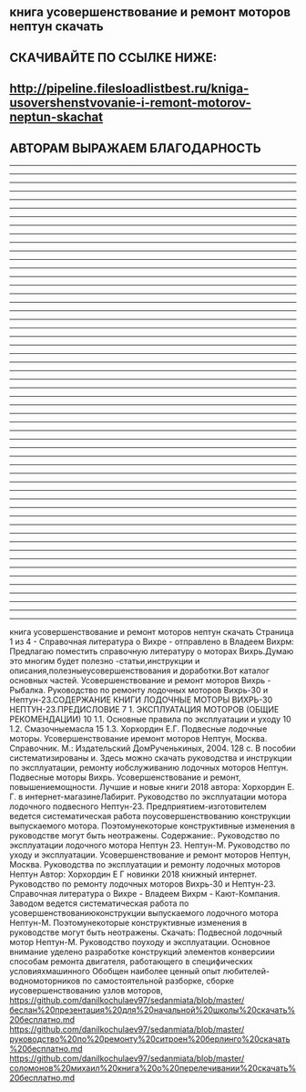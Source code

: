 книга усовершенствование и ремонт моторов нептун скачать
--------------------------------------------------
СКАЧИВАЙТЕ ПО ССЫЛКЕ НИЖЕ:
--------------------------------------------------
http://pipeline.filesloadlistbest.ru/kniga-usovershenstvovanie-i-remont-motorov-neptun-skachat
--------------------------------------------------
АВТОРАМ ВЫРАЖАЕМ БЛАГОДАРНОСТЬ
--------------------------------------------------
--------------------------------------------------
--------------------------------------------------
--------------------------------------------------
--------------------------------------------------
--------------------------------------------------
--------------------------------------------------
--------------------------------------------------
--------------------------------------------------
--------------------------------------------------
--------------------------------------------------
--------------------------------------------------
--------------------------------------------------
--------------------------------------------------
--------------------------------------------------
--------------------------------------------------
--------------------------------------------------
--------------------------------------------------
--------------------------------------------------
--------------------------------------------------
--------------------------------------------------
--------------------------------------------------
--------------------------------------------------
--------------------------------------------------
--------------------------------------------------
--------------------------------------------------
--------------------------------------------------
--------------------------------------------------
--------------------------------------------------
--------------------------------------------------
--------------------------------------------------
--------------------------------------------------
--------------------------------------------------
--------------------------------------------------
--------------------------------------------------
--------------------------------------------------
--------------------------------------------------
--------------------------------------------------
--------------------------------------------------
--------------------------------------------------
--------------------------------------------------
--------------------------------------------------
--------------------------------------------------
--------------------------------------------------
--------------------------------------------------
--------------------------------------------------
--------------------------------------------------
--------------------------------------------------
--------------------------------------------------
--------------------------------------------------
--------------------------------------------------
--------------------------------------------------
--------------------------------------------------
--------------------------------------------------
--------------------------------------------------
книга усовершенствование и ремонт моторов нептун скачать Страница 1 из 4 - Справочная литература о Вихре - отправлено в Владеем Вихрм: Предлагаю поместить справочную литературу о моторах Вихрь.Думаю это многим будет полезно -статьи,инструкции и описания,полезныеусовершенствования и доработки.Вот каталог основных частей. Усовершенствование и ремонт моторов Вихрь - Рыбалка. Руководство по ремонту лодочных моторов Вихрь-30 и Нептун-23.СОДЕРЖАНИЕ КНИГИ ЛОДОЧНЫЕ МОТОРЫ ВИХРЬ-30  НЕПТУН-23.ПРЕДИСЛОВИЕ 7 1. ЭКСПЛУАТАЦИЯ МОТОРОВ (ОБЩИЕ РЕКОМЕНДАЦИИ) 10 1.1. Основные правила по эксплуатации и уходу 10 1.2. Смазочныемасла 15 1.3. Хорхордин Е.Г. Подвесные лодочные моторы. Усовершенствование иремонт моторов Нептун, Москва. Справочник.  М.: Издательский ДомРученькиных, 2004.  128 с. В пособии систематизированы и. Здесь можно скачать руководства и инструкции по эксплуатации, ремонту иобслуживанию лодочных моторов Нептун. Подвесные моторы Вихрь. Усовершенствование и ремонт, повышениемощности. Лучшие и новые книги 2018 автора: Хорхордин Е. Г. в интернет-магазинеЛабирит. Руководство по эксплуатации мотора лодочного подвесного Нептун-23. Предприятием-изготовителем ведется систематическая работа поусовершенствованию конструкции выпускаемого мотора. Поэтомунекоторые конструктивные изменения в руководстве могут быть неотражены. Содержание:. Руководство по эксплуатации лодочного мотора Нептун 23. Нептун-М. Руководство по уходу и эксплуатации. Усовершенствование и ремонт моторов Нептун, Москва. Руководства по эксплуатации и ремонту лодочных моторов Нептун
Автор: Хорхордин Е Г  новинки 2018  книжный интернет. Руководство по ремонту лодочных моторов Вихрь-30 и Нептун-23. Справочная литература о Вихре - Владеем Вихрм - Кают-Компания. Заводом ведется систематическая работа по усовершенствованиюконструкции выпускаемого лодочного мотора Нептун-М. Поэтомунекоторые конструктивные изменения в руководстве могут быть неотражены. Скачать: Подвесной лодочный мотор Нептун-М. Руководство поуходу и эксплуатации. Основное внимание уделено разработке конструкций элементов конверсиии способам ремонта двигателя, работающего в специфических условияхмашинного  Обобщен наиболее ценный опыт любителей-водномоторников по самостоятельной разборке, сборке иусовершенствованию узлов моторов,
https://github.com/danilkochulaev97/sedanmiata/blob/master/беслан%20презентация%20для%20начальной%20школы%20скачать%20бесплатно.md
https://github.com/danilkochulaev97/sedanmiata/blob/master/руководство%20по%20ремонту%20ситроен%20берлинго%20скачать%20бесплатно.md
https://github.com/danilkochulaev97/sedanmiata/blob/master/соломонов%20михаил%20книга%20о%20перелечивании%20скачать%20бесплатно.md
